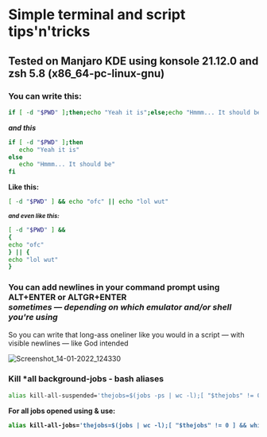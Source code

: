 # Simple terminal and script tips'n'tricks
## Tested on Manjaro KDE using konsole 21.12.0 and zsh 5.8 (x86_64-pc-linux-gnu)

### You can write this:
```bash
if [ -d "$PWD" ];then;echo "Yeah it is";else;echo "Hmmm... It should be";fi
```
<b>*and this*</b>
   
```bash
if [ -d "$PWD" ];then
   echo "Yeah it is"
else
   echo "Hmmm... It should be"
fi
```
   
<b> Like this: </b>
   

```bash
[ -d "$PWD" ] && echo "ofc" || echo "lol wut"

```
   
<sup> <b> *and even like this:* </b> </sup>

```bash
[ -d "$PWD" ] && 
{
echo "ofc"
} || {
echo "lol wut"
}
```

### You can add newlines in your command prompt using ALT+ENTER or ALTGR+ENTER <br> *sometimes — depending on which emulator and/or shell you're using*

So you can write that long-ass oneliner like you would in a script — with visible newlines — like God intended

![Screenshot_14-01-2022_124330](https://user-images.githubusercontent.com/64572787/149510315-f038a511-1a0d-49da-af81-52c9a0ee6de3.png)

### Kill *all background-jobs - bash aliases

```bash
alias kill-all-suspended='thejobs=$(jobs -ps | wc -l);[ "$thejobs" != 0 ] && while [ "$thejobs" != 0 ];do for i in "$thejobs"; do [ "$thejobs" != 0 ] && kill %$i; done; thejobs=$(jobs -ps | wc -l); done || echo "No suspended jobs"'
```
<b> For all jobs opened using & use:

```bash
alias kill-all-jobs='thejobs=$(jobs | wc -l);[ "$thejobs" != 0 ] && while [ "$thejobs" != 0 ];do for i in "$thejobs"; do [ "$thejobs" != 0 ] && kill %$i; done; thejobs=$(jobs | wc -l); done || echo "No jobs"'
```
